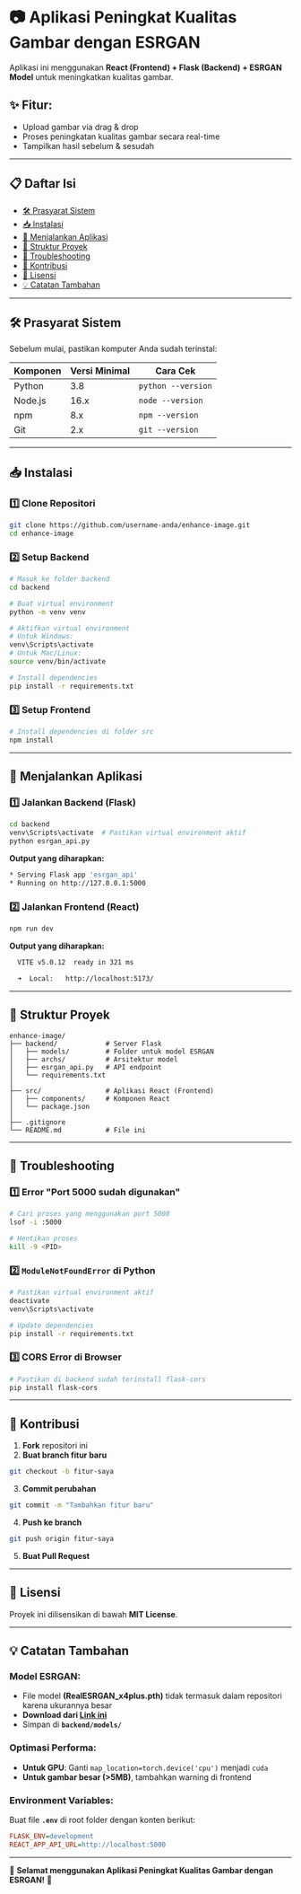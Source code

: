 # 📷 Aplikasi Peningkat Kualitas Gambar dengan ESRGAN

Aplikasi ini menggunakan **React (Frontend) + Flask (Backend) + ESRGAN Model** untuk meningkatkan kualitas gambar.

## ✨ Fitur:
- Upload gambar via drag & drop
- Proses peningkatan kualitas gambar secara real-time
- Tampilkan hasil sebelum & sesudah

---

## 📋 Daftar Isi
- [🛠️ Prasyarat Sistem](#-prasyarat-sistem)
- [📥 Instalasi](#-instalasi)
- [🚀 Menjalankan Aplikasi](#-menjalankan-aplikasi)
- [📂 Struktur Proyek](#-struktur-proyek)
- [🔧 Troubleshooting](#-troubleshooting)
- [🤝 Kontribusi](#-kontribusi)
- [📜 Lisensi](#-lisensi)
- [💡 Catatan Tambahan](#-catatan-tambahan)

---

## 🛠️ Prasyarat Sistem
Sebelum mulai, pastikan komputer Anda sudah terinstal:

| Komponen | Versi Minimal | Cara Cek |
|----------|--------------|----------|
| Python   | 3.8          | `python --version` |
| Node.js  | 16.x         | `node --version` |
| npm      | 8.x          | `npm --version` |
| Git      | 2.x          | `git --version` |

---

## 📥 Instalasi

### 1️⃣ Clone Repositori
```bash
git clone https://github.com/username-anda/enhance-image.git
cd enhance-image
```

### 2️⃣ Setup Backend
```bash
# Masuk ke folder backend
cd backend

# Buat virtual environment
python -m venv venv

# Aktifkan virtual environment
# Untuk Windows:
venv\Scripts\activate
# Untuk Mac/Linux:
source venv/bin/activate

# Install dependencies
pip install -r requirements.txt
```

### 3️⃣ Setup Frontend
```bash
# Install dependencies di folder src
npm install
```

---

## 🚀 Menjalankan Aplikasi

### 1️⃣ Jalankan Backend (Flask)
```bash
cd backend
venv\Scripts\activate  # Pastikan virtual environment aktif
python esrgan_api.py
```
**Output yang diharapkan:**
```bash
* Serving Flask app 'esrgan_api'
* Running on http://127.0.0.1:5000
```

### 2️⃣ Jalankan Frontend (React)
```bash
npm run dev
```
**Output yang diharapkan:**
```bash
  VITE v5.0.12  ready in 321 ms

  ➜  Local:   http://localhost:5173/
```

---

## 📂 Struktur Proyek
```
enhance-image/
├── backend/            # Server Flask
│   ├── models/         # Folder untuk model ESRGAN
│   ├── archs/          # Arsitektur model
│   ├── esrgan_api.py   # API endpoint
│   └── requirements.txt
│
├── src/                # Aplikasi React (Frontend)
│   ├── components/     # Komponen React
│   └── package.json
│
├── .gitignore
└── README.md           # File ini
```

---

## 🔧 Troubleshooting

### 1️⃣ Error "Port 5000 sudah digunakan"
```bash
# Cari proses yang menggunakan port 5000
lsof -i :5000

# Hentikan proses
kill -9 <PID>
```

### 2️⃣ `ModuleNotFoundError` di Python
```bash
# Pastikan virtual environment aktif
deactivate
venv\Scripts\activate

# Update dependencies
pip install -r requirements.txt
```

### 3️⃣ CORS Error di Browser
```bash
# Pastikan di backend sudah terinstall flask-cors
pip install flask-cors
```

---

## 🤝 Kontribusi
1. **Fork** repositori ini
2. **Buat branch fitur baru**
```bash
git checkout -b fitur-saya
```
3. **Commit perubahan**
```bash
git commit -m "Tambahkan fitur baru"
```
4. **Push ke branch**
```bash
git push origin fitur-saya
```
5. **Buat Pull Request**

---

## 📜 Lisensi
Proyek ini dilisensikan di bawah **MIT License**.

---

## 💡 Catatan Tambahan

### **Model ESRGAN**:
- File model **(RealESRGAN_x4plus.pth)** tidak termasuk dalam repositori karena ukurannya besar
- **Download dari [Link ini](#)**
- Simpan di **`backend/models/`**

### **Optimasi Performa**:
- **Untuk GPU**: Ganti `map_location=torch.device('cpu')` menjadi `cuda`
- **Untuk gambar besar (>5MB)**, tambahkan warning di frontend

### **Environment Variables**:
Buat file **`.env`** di root folder dengan konten berikut:
```ini
FLASK_ENV=development
REACT_APP_API_URL=http://localhost:5000
```

---

🚀 **Selamat menggunakan Aplikasi Peningkat Kualitas Gambar dengan ESRGAN!** 🎉
